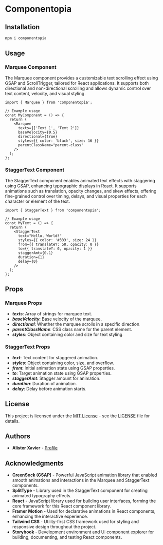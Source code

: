 # Componentopia

## Installation

```bash
npm i componentopia
````

## Usage

### Marquee Component

The Marquee component provides a customizable text scrolling effect using GSAP and ScrollTrigger, tailored for React applications. It supports both directional and non-directional scrolling and allows dynamic control over text content, velocity, and visual styling.

````tsx
import { Marquee } from 'componentopia';

// Example usage
const MyComponent = () => {
  return (
    <Marquee
      texts={['Text 1', 'Text 2']}
      baseVelocity={0.5}
      directional={true}
      styles={{ color: 'black', size: 16 }}
      parentClassName="parent-class"
    />
  );
};
````

### StaggerText Component

The StaggerText component enables animated text effects with staggering using GSAP, enhancing typographic displays in React. It supports animations such as translation, opacity changes, and skew effects, offering fine-grained control over timing, delays, and visual properties for each character or element of the text.

````tsx
import { StaggerText } from 'componentopia';

// Example usage
const MyText = () => {
  return (
    <StaggerText
      text="Hello, World!"
      styles={{ color: '#333', size: 24 }}
      from={{ translateY: 50, opacity: 0 }}
      to={{ translateY: 0, opacity: 1 }}
      staggerAmt={0.1}
      duration={1}
      delay={0}
    />
  );
};
````

## Props

### Marquee Props

- ***texts***: Array of strings for marquee text.
- ***baseVelocity***: Base velocity of the marquee.
- ***directional***: Whether the marquee scrolls in a specific direction.
- ***parentClassName***: CSS class name for the parent element.
- ***styles***: Object containing color and size for text styling.

### StaggerText Props

- ***text***: Text content for staggered animation.
- ***styles***: Object containing color, size, and overflow.
- ***from***: Initial animation state using GSAP properties.
- ***to***: Target animation state using GSAP properties.
- ***staggerAmt***: Stagger amount for animation.
- ***duration***: Duration of animation.
- ***delay***: Delay before animation starts.

## License

This project is licensed under the [MIT License](https://opensource.org/licenses/MIT) - see the [LICENSE](LICENSE) file for details.

## Authors

- **Alister Xavier** - [Profile](https://github.com/alisterXavier)

## Acknowledgments

- **GreenSock (GSAP)** - Powerful JavaScript animation library that enabled smooth animations and interactions in the Marquee and StaggerText components.
- **SplitType** - Library used in the StaggerText component for creating animated typography effects.
- **React** - JavaScript library used for building user interfaces, forming the core framework for this React component library.
- **Framer Motion** - Used for declarative animations in React components, enhancing the interactive experience.
- **Tailwind CSS** - Utility-first CSS framework used for styling and responsive design throughout the project.
- **Storybook** - Development environment and UI component explorer for building, documenting, and testing React components.
